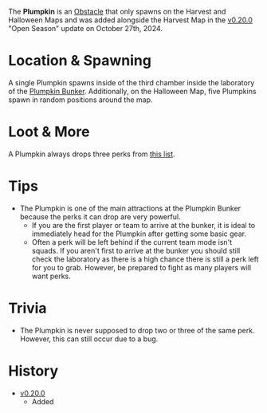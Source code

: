 <Mode />


The **Plumpkin** is an [Obstacle](/obstacles) that only spawns on the Harvest and Halloween Maps and was added alongside the Harvest Map in the [v0.20.0](https://github.com/HasangerGames/suroi/releases/tag/v0.20.0) "Open Season" update on October 27th, 2024.

# Location & Spawning

A single Plumpkin spawns inside of the third chamber inside the laboratory of the [Plumpkin Bunker](/buildings/plumpkin_bunker_meta). Additionally, on the Halloween Map, five Plumpkins spawn in random positions around the map.

# Loot & More

A Plumpkin always drops three perks from [this list](/loot#fall_perks_normal).

# Tips

- The Plumpkin is one of the main attractions at the Plumpkin Bunker because the perks it can drop are very powerful. 
  - If you are the first player or team to arrive at the bunker, it is ideal to immediately head for the Plumpkin after getting some basic gear.
  - Often a perk will be left behind if the current team mode isn't squads. If you aren't first to arrive at the bunker you should still check the laboratory as there is a high chance there is still a perk left for you to grab. However, be prepared to fight as many players will want perks.

# Trivia

- The Plumpkin is never supposed to drop two or three of the same perk. However, this can still occur due to a bug.

# History

- [v0.20.0](https://github.com/HasangerGames/suroi/releases/tag/v0.20.0)
  - Added
